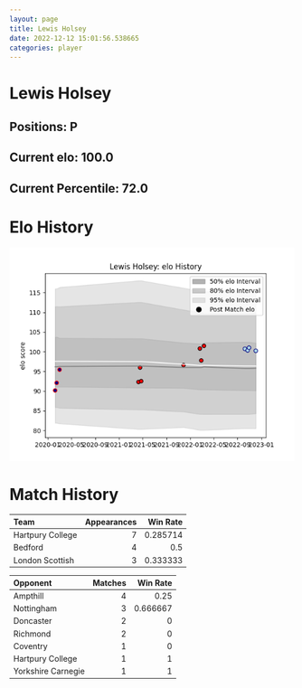 ```yaml
---  
layout: page  
title: Lewis Holsey  
date: 2022-12-12 15:01:56.538665  
categories: player  
---
```

# Lewis Holsey

## Positions: P

## Current elo: 100.0

## Current Percentile: 72.0

# Elo History


![elo history](history_LewisHolsey.png)
# Match History


| Team             |   Appearances |   Win Rate |
|:-----------------|--------------:|-----------:|
| Hartpury College |             7 |   0.285714 |
| Bedford          |             4 |   0.5      |
| London Scottish  |             3 |   0.333333 |

| Opponent           |   Matches |   Win Rate |
|:-------------------|----------:|-----------:|
| Ampthill           |         4 |   0.25     |
| Nottingham         |         3 |   0.666667 |
| Doncaster          |         2 |   0        |
| Richmond           |         2 |   0        |
| Coventry           |         1 |   0        |
| Hartpury College   |         1 |   1        |
| Yorkshire Carnegie |         1 |   1        |